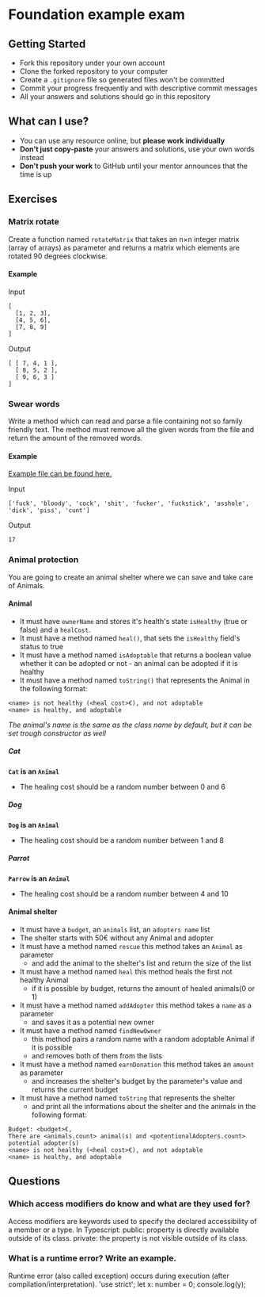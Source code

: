 # Foundation example exam

## Getting Started

 -  Fork this repository under your own account
 -  Clone the forked repository to your computer
 -  Create a `.gitignore` file so generated files won't be committed
 -  Commit your progress frequently and with descriptive commit messages
 -  All your answers and solutions should go in this repository

## What can I use?

 -  You can use any resource online, but **please work individually**
 -  **Don't just copy-paste** your answers and solutions, use your own words instead
 -  **Don't push your work** to GitHub until your mentor announces that the time is up

## Exercises 

### Matrix rotate

Create a function named `rotateMatrix` that takes an n×n integer matrix (array of arrays) as parameter
and returns a matrix which elements are rotated 90 degrees clockwise.

#### Example

Input 
```
[
  [1, 2, 3],
  [4, 5, 6],
  [7, 8, 9]
]
```

Output
```
[ [ 7, 4, 1 ],
  [ 8, 5, 2 ],
  [ 9, 6, 3 ] 
]
```

### Swear words

Write a method which can read and parse a file 
containing not so family friendly text. 
The method must remove all the given words from the file 
and return the amount of the removed words.

#### Example

[Example file can be found here.](./content.txt)

Input

```
['fuck', 'bloody', 'cock', 'shit', 'fucker', 'fuckstick', 'asshole', 'dick', 'piss', 'cunt']
```

Output

```
17
```

### Animal protection

You are going to create an animal shelter where we can save and take care of Animals.

#### Animal

- It must have `ownerName` and stores it's health's state `isHealthy` (true or false) and a `healCost`.
- It must have a method named `heal()`, that sets the `isHealthy` field's status to true
- It must have a method named `isAdoptable` that returns a boolean value whether it can be adopted or not     - an animal can be adopted if it is healthy
- It must have a method named `toString()` that represents the Animal in the following format:

```
<name> is not healthy (<heal cost>€), and not adoptable
<name> is healthy, and adoptable
```

*The animal's name is the same as the class name by default, but it can be set trough constructor as well*

##### Cat

**`Cat` is an `Animal`**

-  The healing cost should be a random number between 0 and 6

##### Dog

**`Dog` is an `Animal`**

-  The healing cost should be a random number between 1 and 8

##### Parrot

**`Parrow` is an `Animal`**

-  The healing cost should be a random number between 4 and 10

#### Animal shelter

- It must have a `budget`, an `animals` list, an `adopters name` list
- The shelter starts with 50€ without any Animal and adopter
- It must have a method named `rescue` this method takes an `Animal` as parameter 
  - and add the animal to the shelter's list and return the size of the list
- It must have a method named `heal` this method heals the first not healthy Animal
  - if it is possible by budget, returns the amount of healed animals(0 or 1)
- It must have a method named `addAdopter` this method takes a `name` as a parameter
  - and saves it as a potential new owner
- It must have a method named `findNewOwner` 
  - this method pairs a random name with a random adoptable Animal if it is possible
  - and removes both of them from the lists
- It must have a method named `earnDonation` this method takes an `amount` as parameter 
  - and increases the shelter's budget by the parameter's value and returns the current budget
- It must have a method named `toString` that represents the shelter
  - and print all the informations about the shelter and the animals in the following format:

```
Budget: <budget>€, 
There are <animals.count> animal(s) and <potentionalAdopters.count> potential adopter(s)
<name> is not healthy (<heal cost>€), and not adoptable
<name> is healthy, and adoptable
```

## Questions

###  Which access modifiers do know and what are they used for?

Access modifiers are keywords used to specify the declared accessibility of a member or a type.
In Typescript: 
    public: property is directly available outside of its class.
    private: the property is not visible outside of its class.

### What is a runtime error? Write an example.

Runtime error (also called exception) occurs during execution (after compilation/interpretation).
'use strict';
let x: number = 0;
console.log(y);
